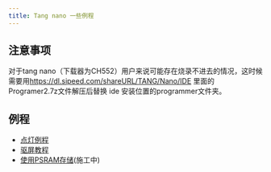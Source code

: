 ```yaml
---
title: Tang nano 一些例程
---
```

## 注意事项
对于tang nano（下载器为CH552）用户来说可能存在烧录不进去的情况，这时候需要用<https://dl.sipeed.com/shareURL/TANG/Nano/IDE> 里面的Programer2.7z文件解压后替换 ide 安装位置的programmer文件夹。


## 例程
- [点灯例程](./examples/1_led.md)
- [驱屏教程](./examples/2_lcd.md)
- [使用PSRAM存储](./examples/3_psram.md)(施工中)
